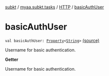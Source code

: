 [subkt](../../index.md) / [myaa.subkt.tasks](../index.md) / [HTTP](index.md) / [basicAuthUser](./basic-auth-user.md)

# basicAuthUser

`val basicAuthUser: `[`Property`](https://docs.gradle.org/current/javadoc/org/gradle/api/provider/Property.html)`<`[`String`](https://kotlinlang.org/api/latest/jvm/stdlib/kotlin/-string/index.html)`>` [(source)](https://github.com/Myaamori/SubKt/blob/master/src/main/kotlin/myaa/subkt/tasks/tasks.kt#L1398)

Username for basic authentication.

**Getter**

Username for basic authentication.

